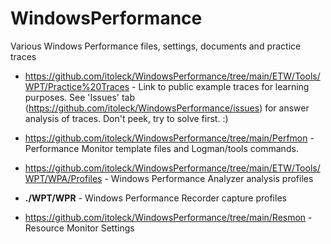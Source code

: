 # WindowsPerformance

Various Windows Performance files, settings, documents and practice traces

- <https://github.com/itoleck/WindowsPerformance/tree/main/ETW/Tools/WPT/Practice%20Traces> - Link to public example traces for learning purposes. See 'Issues' tab (<https://github.com/itoleck/WindowsPerformance/issues>) for answer analysis of traces. Don't peek, try to solve first. :)

- <https://github.com/itoleck/WindowsPerformance/tree/main/Perfmon> - Performance Monitor template files and Logman/tools commands.

- <https://github.com/itoleck/WindowsPerformance/tree/main/ETW/Tools/WPT/WPA/Profiles> - Windows Performance Analyzer analysis profiles

- **./WPT/WPR** - Windows Performance Recorder capture profiles

- <https://github.com/itoleck/WindowsPerformance/tree/main/Resmon> - Resource Monitor Settings

